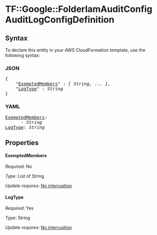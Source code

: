 # TF::Google::FolderIamAuditConfig AuditLogConfigDefinition

## Syntax

To declare this entity in your AWS CloudFormation template, use the following syntax:

### JSON

<pre>
{
    "<a href="#exemptedmembers" title="ExemptedMembers">ExemptedMembers</a>" : <i>[ String, ... ]</i>,
    "<a href="#logtype" title="LogType">LogType</a>" : <i>String</i>
}
</pre>

### YAML

<pre>
<a href="#exemptedmembers" title="ExemptedMembers">ExemptedMembers</a>: <i>
      - String</i>
<a href="#logtype" title="LogType">LogType</a>: <i>String</i>
</pre>

## Properties

#### ExemptedMembers

_Required_: No

_Type_: List of String

_Update requires_: [No interruption](https://docs.aws.amazon.com/AWSCloudFormation/latest/UserGuide/using-cfn-updating-stacks-update-behaviors.html#update-no-interrupt)

#### LogType

_Required_: Yes

_Type_: String

_Update requires_: [No interruption](https://docs.aws.amazon.com/AWSCloudFormation/latest/UserGuide/using-cfn-updating-stacks-update-behaviors.html#update-no-interrupt)


